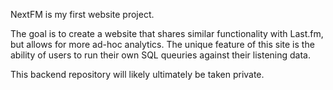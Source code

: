 NextFM is my first website project.


The goal is to create a website that shares similar functionality with Last.fm,
but allows for more ad-hoc analytics. The unique feature of this site is the ability of users to run
their own SQL queuries against their listening data. 

This backend repository will likely ultimately be taken private.